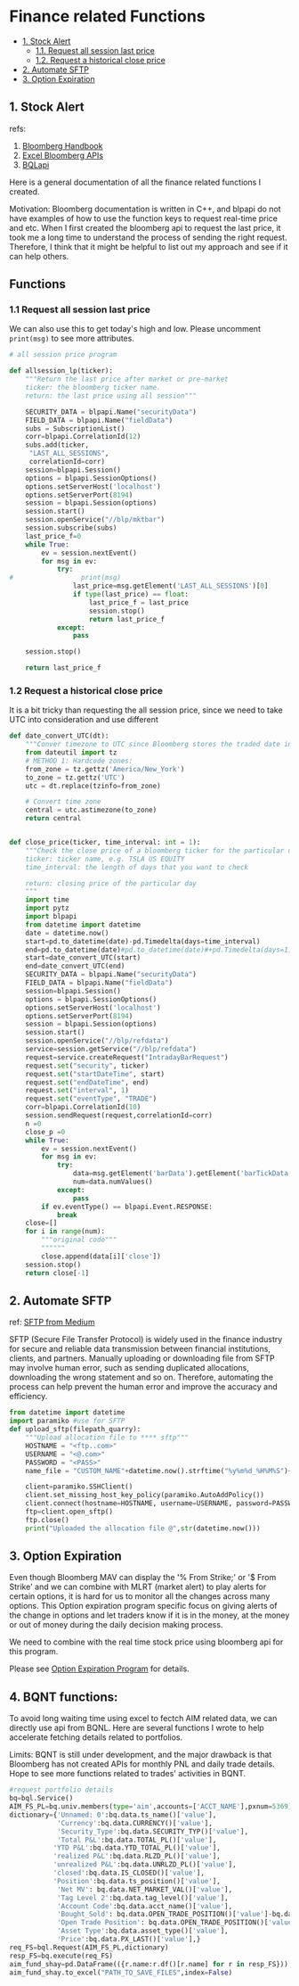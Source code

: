 # Finance related Functions
- [1. Stock Alert](#1-Stock-Alert)
    - [1.1. Request all session last price](#11-Request-all-session-last-price)
    - [1.2. Request a historical close price](#12-Request-a-historical-close-price)
- [2. Automate SFTP](#2-Automate-SFTP)
- [3. Option Expiration](#3-Option-Expiration)


## 1. Stock Alert
refs: 
1. [Bloomberg Handbook](https://github.com/fahygao/Finance-related-functions/blob/main/blpapi-developers-guide-1.38.pdf)
2. [Excel Bloomberg APIs](https://github.com/fahygao/Finance-related-functions/blob/main/BQL%20for%20AIM%20(1)%20(3)%20(1).xlsx)
3. [BQLapi](https://github.com/fahygao/Finance-related-functions/blob/main/Current%20Day%20AIM%20Holdings%20RMON_add%20(2).docx)

Here is a general documentation of all the finance related functions I created. 

Motivation: Bloomberg documentation is written in C++, and blpapi do not have examples of how to use the function keys to request real-time price and etc. When I first created the bloomberg api to request the last price, it took me a long time to understand the process of sending the right request. Therefore, I think that it might be helpful to list out my approach and see if it can help others.


Functions
---

### 1.1 Request all session last price
We can also use this to get today's high and low. Please uncomment ```print(msg)``` to see more attributes.

``` Python 
# all session price program

def allsession_lp(ticker):
    """Return the last price after market or pre-market
    ticker: the bloomberg ticker name. 
    return: the last price using all session"""

    SECURITY_DATA = blpapi.Name("securityData")
    FIELD_DATA = blpapi.Name("fieldData")
    subs = SubscriptionList()
    corr=blpapi.CorrelationId(12)
    subs.add(ticker,
     "LAST_ALL_SESSIONS",
     correlationId=corr)
    session=blpapi.Session()
    options = blpapi.SessionOptions()
    options.setServerHost('localhost')
    options.setServerPort(8194)
    session = blpapi.Session(options)
    session.start()
    session.openService("//blp/mktbar")
    session.subscribe(subs)
    last_price_f=0
    while True:
        ev = session.nextEvent()
        for msg in ev:
            try:
#                 print(msg)
                last_price=msg.getElement('LAST_ALL_SESSIONS')[0]
                if type(last_price) == float:
                    last_price_f = last_price
                    session.stop()
                    return last_price_f
            except:
                pass

    session.stop()

    return last_price_f
```

### 1.2 Request a historical close price
It is a bit tricky than requesting the all session price, since we need to take UTC into consideration and use different 

``` Python 
def date_convert_UTC(dt):
    """Conver timezone to UTC since Bloomberg stores the traded date in UTC"""
    from dateutil import tz
    # METHOD 1: Hardcode zones:
    from_zone = tz.gettz('America/New_York')
    to_zone = tz.gettz('UTC')
    utc = dt.replace(tzinfo=from_zone)

    # Convert time zone
    central = utc.astimezone(to_zone)
    return central


def close_price(ticker, time_interval: int = 1):
    """Check the close price of a bloomberg ticker for the particular day
    ticker: ticker name, e.g. TSLA US EQUITY
    time_interval: the length of days that you want to check 

    return: closing price of the particular day 
    """
    import time 
    import pytz
    import blpapi
    from datetime import datetime
    date = datetime.now()
    start=pd.to_datetime(date)-pd.Timedelta(days=time_interval)
    end=pd.to_datetime(date)#pd.to_datetime(date)#+pd.Timedelta(days=1)
    start=date_convert_UTC(start)
    end=date_convert_UTC(end)
    SECURITY_DATA = blpapi.Name("securityData")
    FIELD_DATA = blpapi.Name("fieldData")
    session=blpapi.Session()
    options = blpapi.SessionOptions()
    options.setServerHost('localhost')
    options.setServerPort(8194)
    session = blpapi.Session(options)
    session.start()
    session.openService("//blp/refdata")
    service=session.getService("//blp/refdata")
    request=service.createRequest("IntradayBarRequest")
    request.set("security", ticker)
    request.set("startDateTime", start)
    request.set("endDateTime", end)
    request.set("interval", 1)
    request.set("eventType", "TRADE")
    corr=blpapi.CorrelationId(10)
    session.sendRequest(request,correlationId=corr)
    n =0
    close_p =0
    while True:
        ev = session.nextEvent()
        for msg in ev:
            try:
                data=msg.getElement('barData').getElement('barTickData')
                num=data.numValues()
            except:
                pass
        if ev.eventType() == blpapi.Event.RESPONSE:
            break
    close=[]
    for i in range(num):
        """original code"""
        """"""
        close.append(data[i]['close'])
    session.stop()
    return close[-1]
```
## 2. Automate SFTP
ref: [SFTP from Medium](https://medium.com/@keagileageek/paramiko-how-to-ssh-and-file-transfers-with-python-75766179de73)

SFTP (Secure File Transfer Protocol) is widely used in the finance industry for secure and reliable data transmission between financial institutions, clients, and partners. Manually uploading or downloading file from SFTP may involve human error, such as sending duplicated allocations, downloading the wrong statement and so on. Therefore, automating the process can help prevent the human error and improve the accuracy and efficiency.

```Python  
from datetime import datetime 
import paramiko #use for SFTP
def upload_sftp(filepath_quarry):
    """Upload allocation file to **** sftp"""
    HOSTNAME = "<ftp..com>"
    USERNAME = "<@.com>"
    PASSWORD = "<PASS>"
    name_file = "CUSTOM_NAME"+datetime.now().strftime("%y%m%d_%H%M%S")+".xlsx"

    client=paramiko.SSHClient()
    client.set_missing_host_key_policy(paramiko.AutoAddPolicy())
    client.connect(hostname=HOSTNAME, username=USERNAME, password=PASSWORD,allow_agent=False,look_for_keys=False)
    ftp=client.open_sftp()
    ftp.close()
    print("Uploaded the allocation file @",str(datetime.now()))
```

## 3. Option Expiration

Even though Bloomberg MAV can display the '% From Strike;' or '$ From Strike' and we can combine with MLRT (market alert) to play alerts for certain options, it is hard for us to monitor all the changes across many options. This Option expiration program specific focus on giving alerts of the change in options and let traders know if it is in the money, at the money or out of money during the daily decision making process.

We need to combine with the real time stock price using bloomberg api for this program.

Please see [Option Expiration Program](https://github.com/fahygao/Finance-related-functions/blob/main/Option_expiration_v2.ipynb) for details. 

## 4. BQNT functions: 

To avoid long waiting time using excel to fectch AIM related data, we can directly use api from BQNL. Here are several functions I wrote to help accelerate fetching details related to portfolios.

Limits: BQNT is still under development, and the major drawback is that Bloomberg has not created APIs for monthly PNL and daily trade details. Hope to see more functions related to trades' activities in BQNT. 

```Python 
#request portfolio details
bq=bql.Service()
AIM_FS_PL=bq.univ.members(type='aim',accounts=['ACCT_NAME'],pxnum=5369)
dictionary={'Unnamed: 0':bq.data.ts_name()['value'],
            'Currency':bq.data.CURRENCY()['value'],
            'Security_Type':bq.data.SECURITY_TYP()['value'],
            'Total P&L':bq.data.TOTAL_PL()['value'],
           'YTD P&L':bq.data.YTD_TOTAL_PL()['value'],
           'realized P&L':bq.data.RLZD_PL()['value'],
           'unrealized P&L':bq.data.UNRLZD_PL()['value'],
           'closed':bq.data.IS_CLOSED()['value'],
           'Position':bq.data.ts_position()['value'],
            'Net MV': bq.data.NET_MARKET_VAL()['value'],
            'Tag Level 2':bq.data.tag_level()['value'],
            'Account Code':bq.data.acct_name()['value'],
            'Bought_Sold': bq.data.OPEN_TRADE_POSITION()['value']-bq.data.ts_position()['value'],
            'Open Trade Position': bq.data.OPEN_TRADE_POSITION()['value'],
            'Asset Type':bq.data.asset_type()['value'],
            'Price':bq.data.PX_LAST()['value'],}
req_FS=bql.Request(AIM_FS_PL,dictionary)
resp_FS=bq.execute(req_FS)
aim_fund_shay=pd.DataFrame(({r.name:r.df()[r.name] for r in resp_FS}))
aim_fund_shay.to_excel("PATH_TO_SAVE_FILES",index=False)
```

```Python


```
